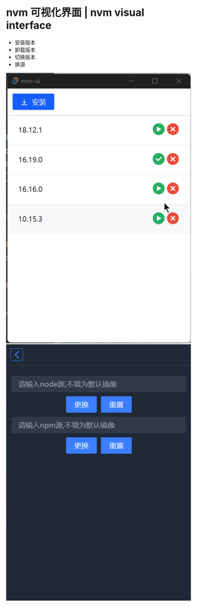 # nvm 可视化界面 | nvm visual interface

- 安装版本
- 卸载版本
- 切换版本
- 换源

![display](./display.gif)
![display](./replace-mirror.png)
